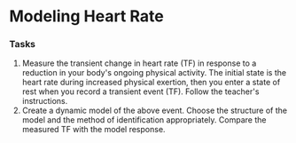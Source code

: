 # Modeling Heart Rate

### Tasks
1. Measure the transient change in heart rate (TF) in response to a reduction in your body's ongoing physical activity. The initial state is the heart rate during increased physical exertion, then you enter a state of rest when you record a transient event (TF). Follow the teacher's instructions.
2. Create a dynamic model of the above event. Choose the structure of the model and the method of identification appropriately. Compare the measured TF with the model response.
